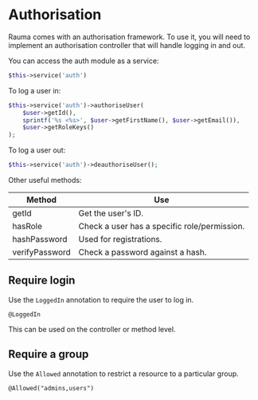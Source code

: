 Authorisation
=============

Rauma comes with an authorisation framework. To use it, you will need to implement an authorisation controller that will handle logging in and out.

You can access the auth module as a service:

```php
$this->service('auth')
```

To log a user in:

```php
$this->service('auth')->authoriseUser(
    $user->getId(),
    sprintf('%s <%s>', $user->getFirstName(), $user->getEmail()),
    $user->getRoleKeys()
);
```

To log a user out:

```php
$this->service('auth')->deauthoriseUser();
```

Other useful methods:

| Method         | Use                                          |
| -------------- | -------------------------------------------- |
| getId          | Get the user's ID.                           |
| hasRole        | Check a user has a specific role/permission. |
| hashPassword   | Used for registrations.                      |
| verifyPassword | Check a password against a hash.             |

Require login
-------------

Use the `LoggedIn` annotation to require the user to log in.

```
@LoggedIn
```

This can be used on the controller or method level.

Require a group
---------------

Use the `Allowed` annotation to restrict a resource to a particular group.

```
@Allowed("admins,users")
```
